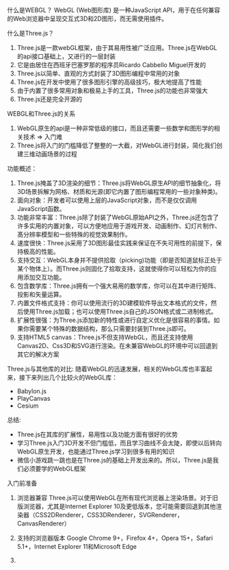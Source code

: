 什么是WEBGL？
WebGL (Web图形库) 是一种JavaScript API，用于在任何兼容的Web浏览器中呈现交互式3D和2D图形，而无需使用插件。

什么是Three.js？
1. Three.js是一款webGL框架，由于其易用性被广泛应用。Three.js在WebGL的api接口基础上，又进行的一层封装
2. 它是由居住在西班牙巴塞罗那的程序员Ricardo Cabbello Miguel开发的
3. Three.js以简单、直观的方式封装了3D图形编程中常用的对象
4. Three.js在开发中使用了很多图形引擎的高级技巧，极大地提高了性能
5. 由于内置了很多常用对象和极易上手的工具，Three.js的功能也非常强大
6. Three.js还是完全开源的

WEBGL和Three.js的关系
1. WebGL原生的api是一种非常低级的接口，而且还需要一些数学和图形学的相关技术 => 入门难
2. Three.js将入门的门槛降低了整整的一大截，对WebGL进行封装，简化我们创建三维动画场景的过程

功能概述：
1. Three.js掩盖了3D渲染的细节：Three.js将WebGL原生API的细节抽象化，将3D场景拆解为网格、材质和光源(即它内置了图形编程常用的一些对象种类)。
2. 面向对象：开发者可以使用上层的JavaScript对象，而不是仅仅调用JavaScript函数。
3. 功能非常丰富：Three.js除了封装了WebGL原始API之外，Three.js还包含了许多实用的内置对象，可以方便地应用于游戏开发、动画制作、幻灯片制作、髙分辨率模型和一些特殊的视觉效果制作。
4. 速度很快：Three.js采用了3D图形最佳实践来保证在不失可用性的前提下，保持极高的性能。
5. 支持交互：WebGL本身并不提供拾取（picking)功能（即是否知道鼠标正处于某个物体上）。而Three.js则固化了拾取支持，这就使得你可以轻松为你的应用添加交互功能。
6. 包含数学库：Three.js拥有一个强大易用的数学库，你可以在其中进行矩阵、投影和矢量运算。
7. 内置文件格式支持：你可以使用流行的3D建模软件导出文本格式的文件，然后使用Three.js加载；也可以使用Three.js自己的JSON格式或二进制格式。
8. 扩展性很强：为Three.js添加新的特性或进行自定义优化是很容易的事情。如果你需要某个特殊的数据结构，那么只需要封装到Three.js即可。
9. 支持HTML5 canvas：Three.js不但支持WebGL，而且还支持使用Canvas2D、Css3D和SVG进行渲染。在未兼容WebGL的环境中可以回退到其它的解决方案

Three.js与其他库的对比:
随着WebGL的迅速发展，相关的WebGL库也丰富起来，接下来列出几个比较火的WebGL库：
- Babylon.js
- PlayCanvas
- Cesium

总结:
- Three.js在其库的扩展性，易用性以及功能方面有很好的优势
- 学习Three.js入门3D开发不但门槛低，而且学习曲线不会太陡，即使以后转向WebGL原生开发，也能通过Three.js学习到很多有用的知识
- 微信小游戏跳一跳也是在Three.js的基础上开发出来的。所以，Three.js是我们必须要学的WebGL框架

入门前准备
1. 浏览器兼容
Three.js可以使用WebGL在所有现代浏览器上渲染场景。对于旧版浏览器，尤其是Internet Explorer 10及更低版本，您可能需要回退到其他渲染器（CSS2DRenderer，CSS3DRenderer，SVGRenderer，CanvasRenderer）

2. 支持的浏览器版本
Google Chrome 9+，Firefox 4+，Opera 15+，Safari 5.1+，Internet Explorer 11和Microsoft Edge

3. 